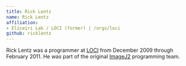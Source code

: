 ```yaml
---
title: Rick Lentz
name: Rick Lentz
affiliation:
- Eliceiri Lab / LOCI (former) | /orgs/loci
github: ricklentz
---
```

Rick Lentz was a programmer at [LOCI](/orgs/loci) from December 2009 through
February 2011. He was part of the original [ImageJ2](/software/imagej2)
programming team.
